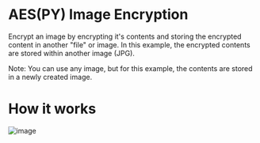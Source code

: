 # AES(PY) Image Encryption

Encrypt an image by encrypting it's contents and storing the encrypted content in another "file" or image. In this example, the encrypted contents are stored within another image (JPG).

Note: You can use any image, but for this example, the contents are stored in a newly created image.

# How it works

![image](https://i.imgur.com/UJe2LDK.png)

